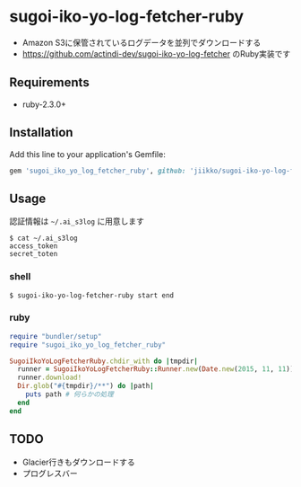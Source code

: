 # sugoi-iko-yo-log-fetcher-ruby
* Amazon S3に保管されているログデータを並列でダウンロードする
* https://github.com/actindi-dev/sugoi-iko-yo-log-fetcher のRuby実装です

## Requirements
* ruby-2.3.0+

## Installation

Add this line to your application's Gemfile:

```ruby
gem 'sugoi_iko_yo_log_fetcher_ruby', github: 'jiikko/sugoi-iko-yo-log-fetcher-ruby'
```

## Usage
認証情報は `~/.ai_s3log` に用意します
```shell
$ cat ~/.ai_s3log
access_token
secret_toten
```

### shell
```shell
$ sugoi-iko-yo-log-fetcher-ruby start end
```

### ruby
```ruby
require "bundler/setup"
require "sugoi_iko_yo_log_fetcher_ruby"

SugoiIkoYoLogFetcherRuby.chdir_with do |tmpdir|
  runner = SugoiIkoYoLogFetcherRuby::Runner.new(Date.new(2015, 11, 11))
  runner.download!
  Dir.glob("#{tmpdir}/**") do |path|
    puts path # 何らかの処理
  end
end
```

## TODO
* Glacier行きもダウンロードする
* プログレスバー
